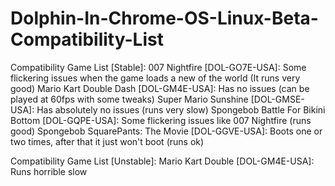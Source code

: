 # Dolphin-In-Chrome-OS-Linux-Beta-Compatibility-List
Compatibility Game List [Stable]:
007 Nightfire [DOL-GO7E-USA]: Some flickering issues when the game loads a new of the world (It runs very good)
Mario Kart Double Dash [DOL-GM4E-USA]: Has no issues (can be played at 60fps with some tweaks)
Super Mario Sunshine [DOL-GMSE-USA]: Has absolutely no issues (runs very slow)
Spongebob Battle For Bikini Bottom [DOL-GQPE-USA]: Some flickering issues like 007 Nightfire (runs good)
Spongebob SquarePants: The Movie [DOL-GGVE-USA]: Boots one or two times, after that it just won't boot (runs ok)

Compatibility Game List [Unstable]:
Mario Kart Double [DOL-GM4E-USA]: Runs horrible slow
